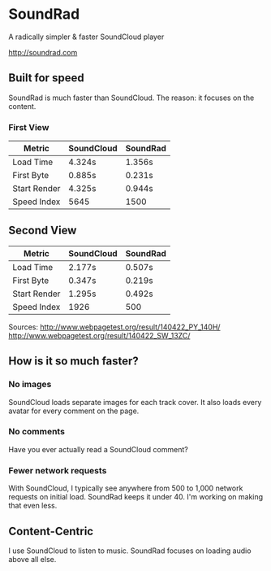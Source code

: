 # SoundRad

A radically simpler & faster SoundCloud player

http://soundrad.com 

## Built for speed

SoundRad is much faster than SoundCloud.
The reason: it focuses on the content.

### First View

Metric            | SoundCloud | SoundRad
------------------|------------|---------
Load Time         | 4.324s     | 1.356s
First Byte        | 0.885s     | 0.231s
Start Render      | 4.325s     | 0.944s
Speed Index       | 5645       | 1500

## Second View

Metric            | SoundCloud | SoundRad
------------------|------------|---------
Load Time         | 2.177s     | 0.507s
First Byte        | 0.347s     | 0.219s
Start Render      | 1.295s     | 0.492s
Speed Index       | 1926       | 500

Sources:
http://www.webpagetest.org/result/140422_PY_140H/
http://www.webpagetest.org/result/140422_SW_13ZC/

## How is it so much faster?

### No images
SoundCloud loads separate images for each track cover.
It also loads every avatar for every comment on the page.

### No comments
Have you ever actually read a SoundCloud comment?

### Fewer network requests
With SoundCloud, I typically see anywhere from 500 to 1,000 network requests on initial load.
SoundRad keeps it under 40. I'm working on making that even less.

## Content-Centric
I use SoundCloud to listen to music. SoundRad focuses on loading audio above all else.

